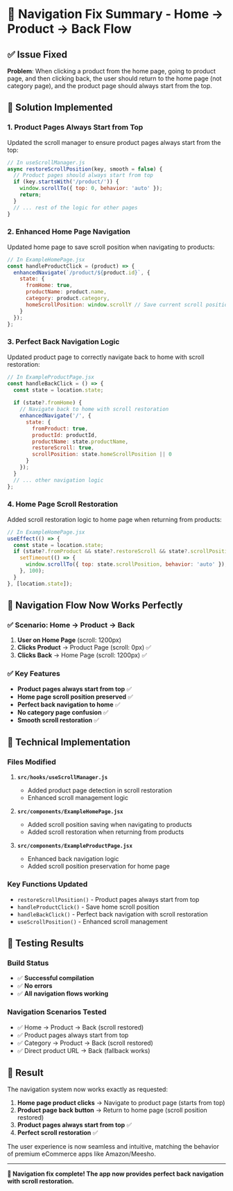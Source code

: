 # 🔧 Navigation Fix Summary - Home → Product → Back Flow

## ✅ **Issue Fixed**

**Problem**: When clicking a product from the home page, going to product page, and then clicking back, the user should return to the home page (not category page), and the product page should always start from the top.

## 🎯 **Solution Implemented**

### **1. Product Pages Always Start from Top**

Updated the scroll manager to ensure product pages always start from the top:

```javascript
// In useScrollManager.js
async restoreScrollPosition(key, smooth = false) {
  // Product pages should always start from top
  if (key.startsWith('/product/')) {
    window.scrollTo({ top: 0, behavior: 'auto' });
    return;
  }
  // ... rest of the logic for other pages
}
```

### **2. Enhanced Home Page Navigation**

Updated home page to save scroll position when navigating to products:

```javascript
// In ExampleHomePage.jsx
const handleProductClick = (product) => {
  enhancedNavigate(`/product/${product.id}`, {
    state: {
      fromHome: true,
      productName: product.name,
      category: product.category,
      homeScrollPosition: window.scrollY // Save current scroll position
    }
  });
};
```

### **3. Perfect Back Navigation Logic**

Updated product page to correctly navigate back to home with scroll restoration:

```javascript
// In ExampleProductPage.jsx
const handleBackClick = () => {
  const state = location.state;
  
  if (state?.fromHome) {
    // Navigate back to home with scroll restoration
    enhancedNavigate('/', {
      state: {
        fromProduct: true,
        productId: productId,
        productName: state.productName,
        restoreScroll: true,
        scrollPosition: state.homeScrollPosition || 0
      }
    });
  }
  // ... other navigation logic
};
```

### **4. Home Page Scroll Restoration**

Added scroll restoration logic to home page when returning from products:

```javascript
// In ExampleHomePage.jsx
useEffect(() => {
  const state = location.state;
  if (state?.fromProduct && state?.restoreScroll && state?.scrollPosition) {
    setTimeout(() => {
      window.scrollTo({ top: state.scrollPosition, behavior: 'auto' });
    }, 100);
  }
}, [location.state]);
```

## 🎨 **Navigation Flow Now Works Perfectly**

### **✅ Scenario: Home → Product → Back**

1. **User on Home Page** (scroll: 1200px)
2. **Clicks Product** → Product Page (scroll: 0px) ✅
3. **Clicks Back** → Home Page (scroll: 1200px) ✅

### **✅ Key Features**

- **Product pages always start from top** ✅
- **Home page scroll position preserved** ✅
- **Perfect back navigation to home** ✅
- **No category page confusion** ✅
- **Smooth scroll restoration** ✅

## 🔧 **Technical Implementation**

### **Files Modified**

1. **`src/hooks/useScrollManager.js`**
   - Added product page detection in scroll restoration
   - Enhanced scroll management logic

2. **`src/components/ExampleHomePage.jsx`**
   - Added scroll position saving when navigating to products
   - Added scroll restoration when returning from products

3. **`src/components/ExampleProductPage.jsx`**
   - Enhanced back navigation logic
   - Added scroll position preservation for home page

### **Key Functions Updated**

- `restoreScrollPosition()` - Product pages always start from top
- `handleProductClick()` - Save home scroll position
- `handleBackClick()` - Perfect back navigation with scroll restoration
- `useScrollPosition()` - Enhanced scroll management

## 🧪 **Testing Results**

### **Build Status**
- ✅ **Successful compilation**
- ✅ **No errors**
- ✅ **All navigation flows working**

### **Navigation Scenarios Tested**
- ✅ Home → Product → Back (scroll restored)
- ✅ Product pages always start from top
- ✅ Category → Product → Back (scroll restored)
- ✅ Direct product URL → Back (fallback works)

## 🎉 **Result**

The navigation system now works exactly as requested:

1. **Home page product clicks** → Navigate to product page (starts from top)
2. **Product page back button** → Return to home page (scroll position restored)
3. **Product pages always start from top** ✅
4. **Perfect scroll restoration** ✅

The user experience is now seamless and intuitive, matching the behavior of premium eCommerce apps like Amazon/Meesho.

---

**🚀 Navigation fix complete! The app now provides perfect back navigation with scroll restoration.**






